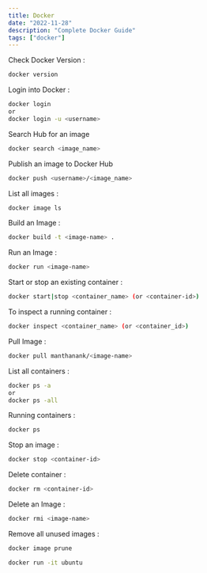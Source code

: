 ```yaml
---
title: Docker
date: "2022-11-28"
description: "Complete Docker Guide"
tags: ["docker"]
---
```


Check Docker Version :

```bash
docker version
```

Login into Docker :

```bash
docker login
or
docker login -u <username>
```

Search Hub for an image

```bash
docker search <image_name>
```

Publish an image to Docker Hub

```bash
docker push <username>/<image_name>
```

List all images :

```bash
docker image ls
```

Build an Image :

```bash
docker build -t <image-name> .
```

Run an Image :

```bash
docker run <image-name>
```

Start or stop an existing container  :

```bash
docker start|stop <container_name> (or <container-id>)
```

To inspect a running container :

```bash
docker inspect <container_name> (or <container_id>)
```

Pull Image :

```bash
docker pull manthanank/<image-name>
```

List all containers :

```bash
docker ps -a
or
docker ps -all
```

Running containers :

```bash
docker ps
```

Stop an image :

```bash
docker stop <container-id>
```

Delete container :

```bash
docker rm <container-id>
```

Delete an Image :

```bash
docker rmi <image-name>
```

Remove all unused images :

```bash
docker image prune
```

```bash
docker run -it ubuntu
```